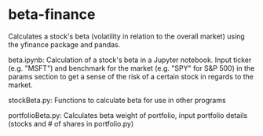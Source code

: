 # beta-finance
Calculates a stock's beta (volatility in relation to the overall market) using the yfinance package and pandas.

beta.ipynb: Calculation of a stock's beta in a Jupyter notebook. Input ticker (e.g. "MSFT") and benchmark for the market (e.g. "SPY" for S&P 500) in the params section to get a sense of the risk of a certain stock in regards to the market.

stockBeta.py: Functions to calculate beta for use in other programs

portfolioBeta.py: Calculates beta weight of portfolio, input portfolio details (stocks and # of shares in portfolio.py)
